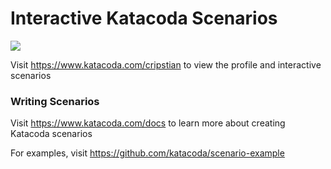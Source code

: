 # Interactive Katacoda Scenarios

[![](http://shields.katacoda.com/katacoda/cripstian/count.svg)](https://www.katacoda.com/cripstian "Get your profile on Katacoda.com")

Visit https://www.katacoda.com/cripstian to view the profile and interactive scenarios

### Writing Scenarios
Visit https://www.katacoda.com/docs to learn more about creating Katacoda scenarios

For examples, visit https://github.com/katacoda/scenario-example
